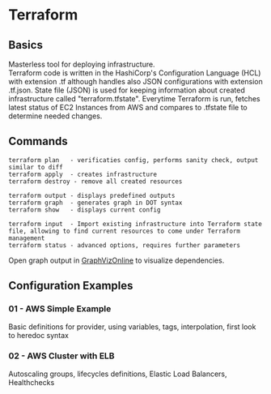 # Terraform 
## Basics
Masterless tool for deploying infrastructure. <br>
Terraform code is written in the HashiCorp's Configuration Language (HCL) with extension .tf although handles also JSON configurations with extension .tf.json. 
State file (JSON) is used for keeping information about created infrastructure called "terraform.tfstate". Everytime Terraform is run, fetches latest status of EC2 Instances from AWS and compares to .tfstate file to determine needed changes.
 


## Commands
```
terraform plan   - verificaties config, performs sanity check, output similar to diff
terraform apply  - creates infrastructure
terraform destroy - remove all created resources

terraform output - displays predefined outputs
terraform graph  - generates graph in DOT syntax 
terraform show   - displays current config

terraform input  - Import existing infrastructure into Terraform state file, allowing to find current resources to come under Terraform management 
terraform status - advanced options, requires further parameters
```
Open graph output in [GraphVizOnline](http://dreampuf.github.io/GraphvizOnline/) to visualize dependencies.
## Configuration Examples

### 01 - AWS Simple Example
Basic definitions for provider, using variables, tags, interpolation, first look to heredoc syntax
  
### 02 - AWS Cluster with ELB
Autoscaling groups, lifecycles definitions, Elastic Load Balancers, Healthchecks



